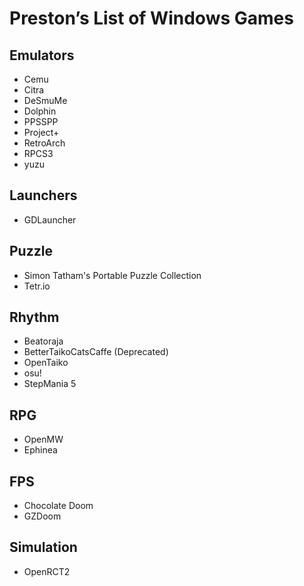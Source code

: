 # Preston’s List of Windows Games

## Emulators

- Cemu
- Citra
- DeSmuMe
- Dolphin
- PPSSPP
- Project+
- RetroArch
- RPCS3
- yuzu

## Launchers

- GDLauncher

## Puzzle

- Simon Tatham's Portable Puzzle Collection
- Tetr.io

## Rhythm

- Beatoraja
- BetterTaikoCatsCaffe (Deprecated)
- OpenTaiko
- osu!
- StepMania 5

## RPG

- OpenMW
- Ephinea

## FPS

- Chocolate Doom
- GZDoom

## Simulation

- OpenRCT2
